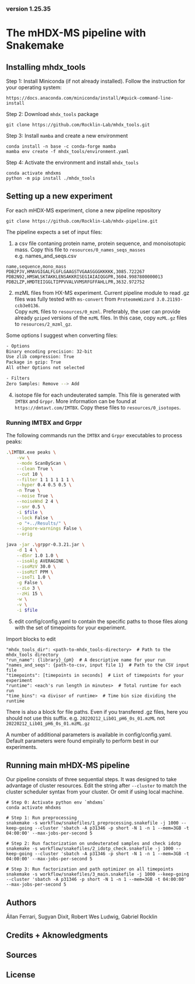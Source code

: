 ### version 1.25.35

# The mHDX-MS pipeline with Snakemake

## Installing mhdx_tools

Step 1: Install Miniconda (if not already installed). Follow the instruction for your operating system: 

```
https://docs.anaconda.com/miniconda/install/#quick-command-line-install
```

Step 2: Download `mhdx_tools` package
```
git clone https://github.com/Rocklin-Lab/mhdx_tools.git
```

Step 3: Install `mamba` and create a new environment
```
conda install -n base -c conda-forge mamba
mamba env create -f mhdx_tools/environment.yaml
```

Step 4: Activate the environment and install `mhdx_tools`

```
conda activate mhdxms 
python -m pip install ./mhdx_tools
```


## Setting up a new experiment

For each mHDX-MS experiment, clone a new pipeline repository

`git clone https://github.com/Rocklin-Lab/mhdx-pipeline.git`

The pipeline expects a set of input files:

1) a csv file contaning protein name, protein sequence, and monoisotopic mass. Copy this file to `resources/0_names_seqs_masses` <br />
e.g. names_and_seqs.csv <br />
```
name,sequence,mono_mass
PDB2PJV,HMAVGIGALFLGFLGAAGSTVGAASGGGKKKKK,3085.722267
PDB2N92,HMSWLSKTAKKLENSAKKRISEGIAIAIQGGPR,3604.9987800000013
PDB2LZP,HMDTEIIGGLTIPPVVALVVMSRFGFFAHLLPR,3632.972752
```

2) mzML files from HX-MS experiment. Current pipeline module to read .gz files was fully tested with `ms-convert` from `ProteomeWizard 3.0.21193-ccb3e0136`. <br />
Copy `mzML` files to `resources/0_mzml`. Preferably, the user can provide already `gziped` versions of the `mzML` files. In this case, copy `mzML.gz` files to `resources/2_mzml_gz`. 

Some options I suggest when converting files:
```bash
- Options
Binary encoding precision: 32-bit
Use zlib compression: True
Package in gzip: True
All other Options not selected

- Filters
Zero Samples: Remove --> Add
```

4) isotope file for each undeuterated sample. This file is generated with `IMTBX` and `Grppr`. More information can be found at `https://dmtavt.com/IMTBX`. Copy these files to `resources/0_isotopes`.

### Running IMTBX and Grppr
The following commands run the `IMTBX` and `Grppr` executables to process peaks:

```bash
.\IMTBX.exe peaks \
    -vw \
    --mode ScanByScan \
    --clean True \
    --cut 10 \
    --filter 1 1 1 1 1 1 \
    --hyper 0.4 0.5 0.5 \
    -n True \
    --noise True \
    --noiseWnd 2 4 \
    --snr 0.5 \
    -i $file \
    --lock False \
    -o "+../Results/" \
    --ignore-warnings False \
    --orig

java -jar .\grppr-0.3.21.jar \
    -d 1 4 \
    --dSnr 1.0 1.0 \
    --isoAlg AVERAGINE \
    --isoMzV 30.0 \
    --isoMzT PPM \
    --isoTi 1.0 \
    -g False \
    --zLo 3 \
    --zHi 15 \
    -w \
    -v \
    -i $file
```

5) edit config/config.yaml to contain the specific paths to those files along with the set of timepoints for your experiment.

Import blocks to edit
```
"mhdx_tools_dir": <path-to-mhdx_tools-directory>  # Path to the mhdx_tools directory
"run_name": {library}_{pH}  # A descriptive name for your run
"names_and_seqs": {path-to-csv, input file 1}  # Path to the CSV input file
"timepoints": [timepoints in seconds]  # List of timepoints for your experiment
"runtime": <each's run length in minutes>  # Total runtime for each run
"time_bins": <a divisor of runtime>  # Time bin size dividing the runtime
```

There is also a block for file paths. Even if you transfered .gz files, here you should not use this suffix.
e.g. `20220212_Lib01_pH6_0s_01.mzML` not `20220212_Lib01_pH6_0s_01.mzML.gz`

A number of additional parameters is available in config/config.yaml. Default parameters were found empirally to perform best in our experiments. 

## Running main mHDX-MS pipeline

Our pipeline consists of three sequential steps. It was designed to take advantage of cluster resources. Edit the string after `--cluster` to match the cluster scheduler syntax from your cluster. Or omit if using local machine.

```
# Step 0: Activate python env `mhdxms`
conda activate mhdxms

# Step 1: Run preprocessing
snakemake -s workflow/snakefiles/1_preprocessing.snakefile -j 1000 --keep-going --cluster 'sbatch -A p31346 -p short -N 1 -n 1 --mem=3GB -t 04:00:00' --max-jobs-per-second 5

# Step 2: Run factorization on undeuterated samples and check idotp
snakemake -s workflow/snakefiles/2_idotp_check.snakefile -j 1000 --keep-going --cluster 'sbatch -A p31346 -p short -N 1 -n 1 --mem=3GB -t 04:00:00' --max-jobs-per-second 5

# Step 3: Run factorization and path optimizer on all timepoints
snakemake -s workflow/snakefiles/3_main.snakefile -j 1000 --keep-going --cluster 'sbatch -A p31346 -p short -N 1 -n 1 --mem=3GB -t 04:00:00' --max-jobs-per-second 5

```

## Authors

Állan Ferrari, Sugyan Dixit, Robert Wes Ludwig, Gabriel Rocklin

## Credits + Aknowledgments

## Sources

## License
